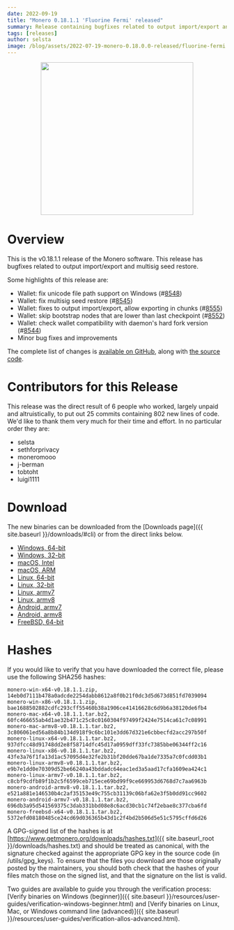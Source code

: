 ```yaml
---
date: 2022-09-19
title: "Monero 0.18.1.1 'Fluorine Fermi' released"
summary: Release containing bugfixes related to output import/export and multisig seed restore.
tags: [releases]
author: selsta
image: /blog/assets/2022-07-19-monero-0.18.0.0-released/fluorine-fermi.png
---
```


<div align="center">
  <img src="{{ page.image }}" width="350px">
</div>

# Overview

This is the v0.18.1.1 release of the Monero software. This release has bugfixes related to output import/export and multisig seed restore.

Some highlights of this release are:

- Wallet: fix unicode file path support on Windows (#[8548](https://github.com/monero-project/monero/pull/8548))
- Wallet: fix multisig seed restore (#[8545](https://github.com/monero-project/monero/pull/8545))
- Wallet: fixes to output import/export, allow exporting in chunks (#[8555](https://github.com/monero-project/monero/pull/8555))
- Wallet: skip bootstrap nodes that are lower than last checkpoint (#[8552](https://github.com/monero-project/monero/pull/8552))
- Wallet: check wallet compatibility with daemon's hard fork version (#[8544](https://github.com/monero-project/monero/pull/8544))
- Minor bug fixes and improvements

The complete list of changes is [available on GitHub](https://github.com/monero-project/monero/compare/v0.18.1.0...v0.18.1.1), along with [the source code](https://github.com/monero-project/monero/tree/v0.18.1.1).

# Contributors for this Release

This release was the direct result of 6 people who worked, largely unpaid and altruistically, to put out 25 commits containing 802 new lines of code. We'd like to thank them very much for their time and effort. In no particular order they are:

- selsta
- sethforprivacy
- moneromooo
- j-berman
- tobtoht
- luigi1111

# Download

The new binaries can be downloaded from the [Downloads page]({{ site.baseurl }}/downloads/#cli) or from the direct links below.

- [Windows, 64-bit](https://downloads.getmonero.org/cli/monero-win-x64-v0.18.1.1.zip)
- [Windows, 32-bit](https://downloads.getmonero.org/cli/monero-win-x86-v0.18.1.1.zip)
- [macOS, Intel](https://downloads.getmonero.org/cli/monero-mac-x64-v0.18.1.1.tar.bz2)
- [macOS, ARM](https://downloads.getmonero.org/cli/monero-mac-armv8-v0.18.1.1.tar.bz2)
- [Linux, 64-bit](https://downloads.getmonero.org/cli/monero-linux-x64-v0.18.1.1.tar.bz2)
- [Linux, 32-bit](https://downloads.getmonero.org/cli/monero-linux-x86-v0.18.1.1.tar.bz2)
- [Linux, armv7](https://downloads.getmonero.org/cli/monero-linux-armv7-v0.18.1.1.tar.bz2)
- [Linux, armv8](https://downloads.getmonero.org/cli/monero-linux-armv8-v0.18.1.1.tar.bz2)
- [Android, armv7](https://downloads.getmonero.org/cli/monero-android-armv7-v0.18.1.1.tar.bz2)
- [Android, armv8](https://downloads.getmonero.org/cli/monero-android-armv8-v0.18.1.1.tar.bz2)
- [FreeBSD, 64-bit](https://downloads.getmonero.org/cli/monero-freebsd-x64-v0.18.1.1.tar.bz2)

# Hashes

If you would like to verify that you have downloaded the correct file, please use the following SHA256 hashes:

```
monero-win-x64-v0.18.1.1.zip, 14eb0d7111b478a0adcde2254dabb8612a8f0b21f0dc3d5d673d851fd7039094
monero-win-x86-v0.18.1.1.zip, bae1688502882cdfc293cff55460b38a1906ce41416628c6d9b6a38120de6fb4
monero-mac-x64-v0.18.1.1.tar.bz2, 60fc466655ab4d1ae32b471c25c8c0160304f97499f2424e7514ca61c7c08991
monero-mac-armv8-v0.18.1.1.tar.bz2, 3c806061ed56a8b84b134d918f9c6bc101e3dd67d321e6cbbecfd2acc297b50f
monero-linux-x64-v0.18.1.1.tar.bz2, 937dfcc48d91748dd2e8f58714dfc45d17a0959dff33fc7385bbe06344ff2c16
monero-linux-x86-v0.18.1.1.tar.bz2, 43fe3a76f1fa13d1ac57095d4e32fe2b31bf20dde67ba1de7335a7c0fcdd03b1
monero-linux-armv8-v0.18.1.1.tar.bz2, e9b7e1dd0e70309d52be66240a43bddadc64eac1ed3a5aad17cfa1609ea424c1
monero-linux-armv7-v0.18.1.1.tar.bz2, c8cbf9cdfb89f1b2c5f6599ceb715ece69bd99f9ce669953d6768d7c7aa6963b
monero-android-armv8-v0.18.1.1.tar.bz2, e521a881e146530b4c2af35153e49c755cb31139c06bfa62e3f5b0dd91cc9602
monero-android-armv7-v0.18.1.1.tar.bz2, 696db3a95d541569375c3dab331bbd08e8c6acd30cb1c74f2ebae8c377cba6fd
monero-freebsd-x64-v0.18.1.1.tar.bz2, 5372efd08180485ce24cd69d036365b43d1c2f4bd2b506d5e51c5795cffd6d26
```

A GPG-signed list of the hashes is at [https://www.getmonero.org/downloads/hashes.txt]({{ site.baseurl_root }}/downloads/hashes.txt) and should be treated as canonical, with the signature checked against the appropriate GPG key in the source code (in /utils/gpg_keys). To ensure that the files you download are those originally posted by the maintainers, you should both check that the hashes of your files match those on the signed list, and that the signature on the list is valid.

Two guides are available to guide you through the verification process: [Verify binaries on Windows (beginner)]({{ site.baseurl }}/resources/user-guides/verification-windows-beginner.html) and [Verify binaries on Linux, Mac, or Windows command line (advanced)]({{ site.baseurl }}/resources/user-guides/verification-allos-advanced.html).
